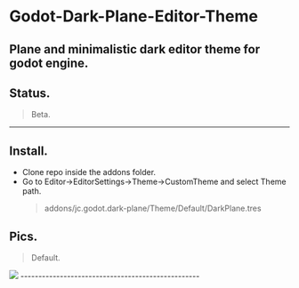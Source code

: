 # Godot-Dark-Plane-Editor-Theme
Plane and minimalistic dark editor theme for godot engine.
--------------------------------------------------

## Status.
> Beta.
--------------------------------------------------

## Install.
- Clone repo inside the addons folder. 
- Go to Editor->EditorSettings->Theme->CustomTheme and select Theme path.
    > addons/jc.godot.dark-plane/Theme/Default/DarkPlane.tres

## Pics.

> Default.
<img src="https://raw.githubusercontent.com/7Cuellar/jc.godot.img-repo/master/DarkPlaneEditorTheme.jpg">
--------------------------------------------------
